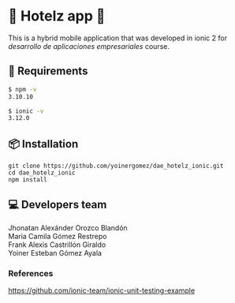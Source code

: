 # 🏨 Hotelz app 🏨
This is a hybrid mobile application that was developed in ionic 2 for _desarrollo de aplicaciones empresariales_ course.

## 🔧 Requirements
```bash
$ npm -v
3.10.10

$ ionic -v
3.12.0
```

## 📦 Installation
```git
git clone https://github.com/yoinergomez/dae_hotelz_ionic.git
cd dae_hotelz_ionic
npm install
```


## 💻 Developers team
Jhonatan Alexánder Orozco Blandón  
Maria Camila Gómez Restrepo  
Frank Alexis Castrillón Giraldo   
Yoiner Esteban Gómez Ayala

### References
https://github.com/ionic-team/ionic-unit-testing-example